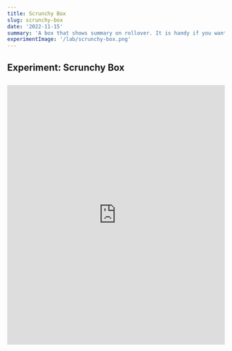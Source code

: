 ```yaml
---
title: Scrunchy Box
slug: scrunchy-box
date: '2022-11-15'
summary: 'A box that shows summary on rollover. It is handy if you want each content card height to be equal but with varying summary text length.'
experimentImage: '/lab/scrunchy-box.png'
---
```


## Experiment: Scrunchy Box

<div class="experiment">
<iframe title="Interactive Codepen Example" height="600" style="width: 100%;" scrolling="no" src="https://codepen.io/russellbits/embed/PoKEbdp?default-tab=html%2Cresult" frameborder="no" loading="lazy" allowtransparency="true" allowfullscreen="true">
  See the Pen <a href="https://codepen.io/russellbits/pen/PoKEbdp">
  Scrunchy Box</a> by Russell Warner (<a href="https://codepen.io/russellbits">@russellbits</a>)
  on <a href="https://codepen.io">CodePen</a>.
</iframe>
</div>

<style>
.experiment {
    margin: 2em 0 0 0;
}
</style>
